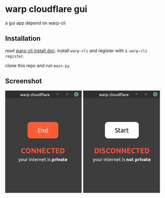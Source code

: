 # warp cloudflare gui

a gui app depend on warp-cli

## Installation
read [warp-cli install doc](https://developers.cloudflare.com/warp-client/setting-up/linux).
install `warp-cli` and register with `$ warp-cli register`.

clone this repo and run `main.py`.

## Screenshot

![warp cloudflare gui](Screenshot.png)